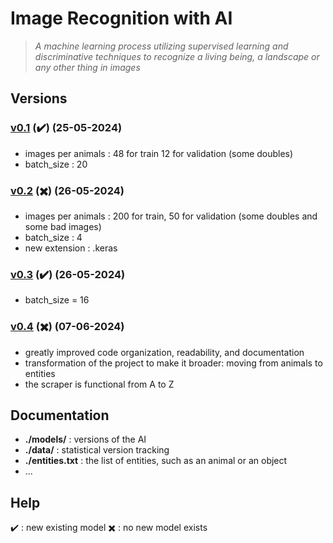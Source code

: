 # Image Recognition with AI
> *A machine learning process utilizing supervised learning and discriminative techniques to recognize a living being, a landscape or any other thing in images*

## Versions

### <ins>v0.1</ins> (✔️) (25-05-2024)
- images per animals : 48 for train 12 for validation (some doubles)
- batch_size : 20

### <ins>v0.2</ins> (✖️) (26-05-2024)
- images per animals : 200 for train, 50 for validation (some doubles and some bad images)
- batch_size : 4
- new extension : .keras

### <ins>v0.3</ins> (✔️) (26-05-2024)
- batch_size = 16

### <ins>v0.4</ins> (✖️) (07-06-2024)
- greatly improved code organization, readability, and documentation
- transformation of the project to make it broader: moving from animals to entities
- the scraper is functional from A to Z

## Documentation

- **./models/** : versions of the AI
- **./data/** : statistical version tracking
- **./entities.txt** : the list of entities, such as an animal or an object
- ...

## Help

✔️ : new existing model
✖️ : no new model exists